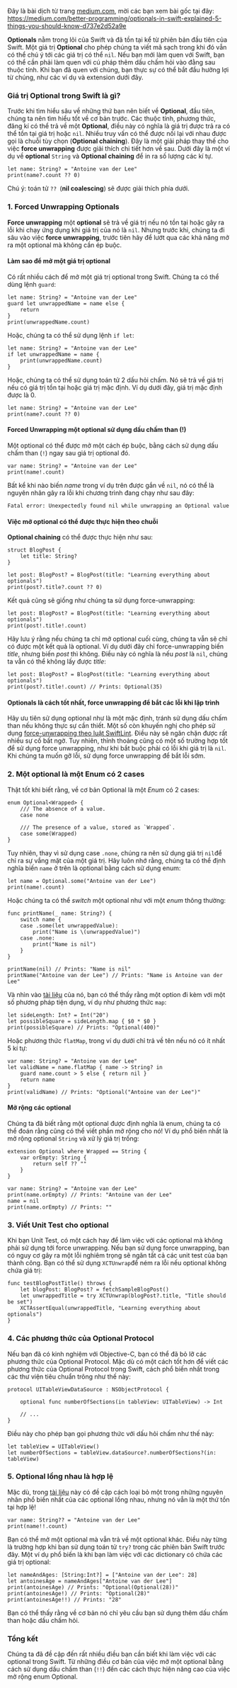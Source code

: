 Đây là bài dịch từ trang [medium.com](https://medium.com), mời các bạn xem bài gốc tại đây: https://medium.com/better-programming/optionals-in-swift-explained-5-things-you-should-know-d737e2d52a9e

**Optionals** nằm trong lõi của Swift và đã tồn tại kể từ phiên bản đầu tiên của Swift. Một giá trị **Optional** cho phép chúng ta viết mã sạch trong khi đó vẫn có thể chú ý tới các giá trị có thể `nil`.
Nếu bạn mới làm quen với Swift, bạn có thể cần phải làm quen với cú pháp thêm dấu chấm hỏi vào đằng sau thuộc tính. Khi bạn đã quen với chúng, bạn thực sự có thể bắt đầu hưởng lợi từ chúng, như các ví dụ và extension dưới đây.
### Giá trị Optional trong Swift là gì?
Trước khi tìm hiểu sâu về những thứ bạn nên biết về **Optional**, đầu tiên, chúng ta nên tìm hiểu tốt về cơ bản trước.
Các thuộc tính, phương thức, đăng kí có thể trả về một **Optional**, điều này có nghĩa là giá trị được trả ra có thể tồn tại giá trị hoặc `nil`. Nhiều truy vấn có thể được nối lại với nhau được gọi là chuỗi tùy chọn (**Optional chaining**). Đây là một giải pháp thay thế cho việc **force unwrapping** được giải thích chi tiết hơn về sau.
Dưới đây là một ví dụ về **optional** `String` và **Optional chaining** để in ra số lượng các kí tự.
```
let name: String? = "Antoine van der Lee"
print(name?.count ?? 0)
```
Chú ý: toán tử `?? `(**nil coalescing**) sẽ được giải thích phía dưới.
### 1. Forced Unwrapping Optionals
**Force unwrapping** một **optional** sẽ trả về giá trị nếu nó tồn tại hoặc gây ra lỗi khi chạy ứng dụng khi giá trị của nó là `nil`.
Nhưng trước khi, chúng ta đi sâu vào việc **force unwrapping**, trước tiên hãy để lướt qua các khả năng mở ra một optional mà không cần ép buộc.
#### Làm sao để mở một giá trị optional
Có rất nhiều cách để mở một giá trị optional trong Swift. Chúng ta có thể dùng lệnh `guard`:
```
let name: String? = "Antoine van der Lee"
guard let unwrappedName = name else {
    return
}
print(unwrappedName.count)
```
Hoặc, chúng ta có thể sử dụng lệnh `if let`:
```
let name: String? = "Antoine van der Lee"
if let unwrappedName = name {
    print(unwrappedName.count)
}
```
Hoặc, chúng ta có thể sử dụng toán tử 2 dấu hỏi chấm. Nó sẽ trả về giá trị nếu có giá trị tồn tại hoặc giá trị mặc định. Ví dụ dưới đây, giá trị mặc định được là 0.
```
let name: String? = "Antoine van der Lee"
print(name?.count ?? 0)
```
#### Forced Unwrapping một optional sử dụng dấu chấm than (!)
Một optional có thể được mở một cách ép buộc, bằng cách sử dụng dấu chấm than (`!`) ngay sau giá trị optional đó.
```
var name: String? = "Antoine van der Lee"
print(name!.count)
```
Bất kể khi nào biến *name* trong ví dụ trên được gắn về `nil`, nó có thể là nguyên nhân gây ra lỗi khi chương trình đang chạy như sau đây:
```
Fatal error: Unexpectedly found nil while unwrapping an Optional value
```
#### Việc mở optional có thể được thực hiện theo chuỗi
**Optional chaining** có thể được thực hiện như sau:
```
struct BlogPost {
    let title: String?
}

let post: BlogPost? = BlogPost(title: "Learning everything about optionals")
print(post?.title?.count ?? 0)
```
Kết quả cũng sẽ giống như chúng ta sử dụng force-unwrapping:
```
let post: BlogPost? = BlogPost(title: "Learning everything about optionals")
print(post!.title!.count)
```
Hãy lưu ý rằng nếu chúng ta chỉ mở optional cuối cùng, chúng ta vẫn sẽ chỉ có được một kết quả là optional.
Ví dụ dưới đây chỉ force-unwrapping biến *title*, nhưng biến *post* thì không. Điều này có nghĩa là nếu *post* là `nil`, chúng ta vẫn có thể không lấy được *title*:
```
let post: BlogPost? = BlogPost(title: "Learning everything about optionals")
print(post?.title!.count) // Prints: Optional(35)
```
#### Optionals là cách tốt nhất, force unwrapping để bắt các lỗi khi lập trình
Hãy ưu tiên sử dụng optional như là một mặc định, tránh sử dụng dấu chấm than nếu không thực sự cần thiết. Một số còn khuyến nghị cho phép sử dụng [force-unwrapping theo luật SwiftLint](https://github.com/realm/SwiftLint/blob/master/Source/SwiftLintFramework/Rules/Idiomatic/ForceUnwrappingRule.swift). Điều này sẽ ngăn chặn được rất nhiều sự cố bất ngờ.
Tuy nhiên, thỉnh thoảng cũng có một số trường hợp tốt để sử dụng force unwrapping, như khi bắt buộc phải có lỗi khi giá trị là `nil`. Khi chúng ta muốn gỡ lỗi, sử dụng force unwrapping để bắt lỗi sớm.
### 2. Một optional là một Enum có 2 cases
Thật tốt khi biết rằng, về cơ bản Optional là một *Enum* có 2 cases:
```
enum Optional<Wrapped> {
    /// The absence of a value.
    case none

    /// The presence of a value, stored as `Wrapped`.
    case some(Wrapped)
}
```
Tuy nhiên, thay vì sử dụng case `.none`, chúng ra nên sử dụng giá trị `nil`để chỉ ra sự vắng mặt của một giá trị.
Hãy luôn nhớ rằng, chúng ta có thể định nghĩa biến `name` ở trên là optional bằng cách sử dụng enum:
```
let name = Optional.some("Antoine van der Lee")
print(name!.count)
```
Hoặc chúng ta có thể *switch* một optional như với một *enum* thông thường:
```
func printName(_ name: String?) {
    switch name {
    case .some(let unwrappedValue):
        print("Name is \(unwrappedValue)")
    case .none:
        print("Name is nil")
    }
}

printName(nil) // Prints: "Name is nil"
printName("Antoine van der Lee") // Prints: "Name is Antoine van der Lee"
```
Và nhìn vào [tài liệu](https://developer.apple.com/documentation/swift/optional) của nó, bạn có thể thấy rằng một option đi kèm với một số phương pháp tiện dụng, ví dụ như phương thức `map`:
```
let sideLength: Int? = Int("20")
let possibleSquare = sideLength.map { $0 * $0 }
print(possibleSquare) // Prints: "Optional(400)"
```
Hoặc phương thức `flatMap`, trong ví dụ dưới chỉ trả về tên nếu nó có ít nhất 5 kí tự:
```
var name: String? = "Antoine van der Lee"
let validName = name.flatMap { name -> String? in
    guard name.count > 5 else { return nil }
    return name
}
print(validName) // Prints: "Optional("Antoine van der Lee")"
```
#### Mở rộng các optional
Chúng ta đã biết rằng một optional được định nghĩa là enum, chúng ta có thể đoán rằng cũng có thể viết phần mở rộng cho nó!
Ví dụ phổ biến nhất là mở rộng optional `String` và xử lý giá trị trống:
```
extension Optional where Wrapped == String {
    var orEmpty: String {
        return self ?? ""
    }
}

var name: String? = "Antoine van der Lee"
print(name.orEmpty) // Prints: "Antoine van der Lee"
name = nil
print(name.orEmpty) // Prints: ""
```
### 3. Viết Unit Test cho optional
Khi bạn Unit Test, có một cách hay để làm việc với các optional mà không phải sử dụng tới force unwrapping. Nếu bạn sử dụng force unwrapping, bạn có nguy cơ gây ra một lỗi nghiêm trọng sẽ ngăn tất cả các unit test của bạn thành công.
Bạn có thể sử dụng `XCTUnwrap`để ném ra lỗi nếu optional không chứa giá trị:
```
func testBlogPostTitle() throws {
    let blogPost: BlogPost? = fetchSampleBlogPost()
    let unwrappedTitle = try XCTUnwrap(blogPost?.title, "Title should be set")
    XCTAssertEqual(unwrappedTitle, "Learning everything about optionals")
}
```
### 4. Các phương thức của Optional Protocol
Nếu bạn đã có kinh nghiệm với Objective-C, bạn có thể đã bỏ lỡ các phương thức của Optional Protocol.
Mặc dù có một cách tốt hơn để viết các phương thức của Optional Protocol trong Swift, cách phổ biến nhất trong các thư viện tiêu chuẩn trông như thế này:
```
protocol UITableViewDataSource : NSObjectProtocol {

    optional func numberOfSections(in tableView: UITableView) -> Int

    // ...
}
```
Điều này cho phép bạn gọi phương thức với dấu hỏi chấm như thế này:
```
let tableView = UITableView()
let numberOfSections = tableView.dataSource?.numberOfSections?(in: tableView)
```
### 5. Optional lồng nhau là hợp lệ
Mặc dù, trong [tài liệu](https://github.com/apple/swift-evolution/blob/master/proposals/0230-flatten-optional-try.md) này có đề cập cách loại bỏ một trong những nguyên nhân phổ biến nhất của các optional lồng nhau, nhưng nó vẫn là một thứ tồn tại hợp lệ!
```
var name: String?? = "Antoine van der Lee"
print(name!!.count)
```
Bạn có thể mở một optional mà vẫn trả về một optional khác. Điều này từng là trường hợp khi bạn sử dụng toán tử `try?` trong các phiên bản Swift trước đây.
Một ví dụ phổ biến là khi bạn làm việc với các dictionary có chứa các giá trị optional:
```
let nameAndAges: [String:Int?] = ["Antoine van der Lee": 28]
let antoinesAge = nameAndAges["Antoine van der Lee"]
print(antoinesAge) // Prints: "Optional(Optional(28))"
print(antoinesAge!) // Prints: "Optional(28)"
print(antoinesAge!!) // Prints: "28"
```
Bạn có thể thấy rằng về cơ bản nó chỉ yêu cầu bạn sử dụng thêm dấu chấm than hoặc dấu chấm hỏi.
### Tổng kết
Chúng ta đã đề cập đến rất nhiều điều bạn cần biết khi làm việc với các optional trong Swift. Từ những điều cơ bản của việc mở một optional bằng cách sử dụng dấu chấm than (`!!`) đến các cách thực hiện nâng cao của việc mở rộng enum Optional.